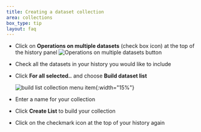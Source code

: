 ```yaml
---
title: Creating a dataset collection
area: collections
box_type: tip
layout: faq
---
```


* Click on **Operations on multiple datasets** (check box icon) at the top of the history panel ![Operations on multiple datasets button]({{site.baseurl}}/topics/galaxy-interface/images/historyItemControls.png)
* Check all the datasets in your history you would like to include
* Click **For all selected..** and choose **Build dataset list**

   ![build list collection menu item]({{site.baseurl}}/topics/galaxy-interface/images/buildList.png){:width="15%"}

* Enter a name for your collection
* Click **Create List** to build your collection
* Click on the checkmark icon at the top of your history again
